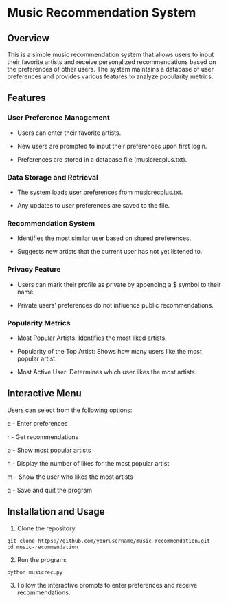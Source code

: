 # Music Recommendation System

## Overview

This is a simple music recommendation system that allows users to input their favorite artists and receive personalized recommendations based on the preferences of other users. The system maintains a database of user preferences and provides various features to analyze popularity metrics.

## Features

### User Preference Management

- Users can enter their favorite artists.

- New users are prompted to input their preferences upon first login.

- Preferences are stored in a database file (musicrecplus.txt).

### Data Storage and Retrieval

- The system loads user preferences from musicrecplus.txt.

- Any updates to user preferences are saved to the file.

### Recommendation System

- Identifies the most similar user based on shared preferences.

- Suggests new artists that the current user has not yet listened to.

### Privacy Feature

- Users can mark their profile as private by appending a $ symbol to their name.

- Private users' preferences do not influence public recommendations.

### Popularity Metrics

- Most Popular Artists: Identifies the most liked artists.

- Popularity of the Top Artist: Shows how many users like the most popular artist.

- Most Active User: Determines which user likes the most artists.

## Interactive Menu

Users can select from the following options:

e - Enter preferences

r - Get recommendations

p - Show most popular artists

h - Display the number of likes for the most popular artist

m - Show the user who likes the most artists

q - Save and quit the program

## Installation and Usage

1. Clone the repository:

```
git clone https://github.com/yourusername/music-recommendation.git
cd music-recommendation
```
2. Run the program:

```python musicrec.py```

3. Follow the interactive prompts to enter preferences and receive recommendations.
